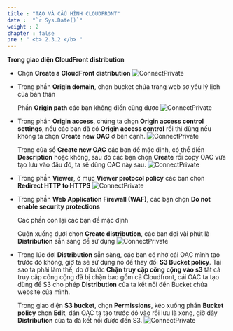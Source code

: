 ```yaml
---
title : "TẠO VÀ CẤU HÌNH CLOUDFRONT"
date :  "`r Sys.Date()`" 
weight : 2 
chapter : false
pre : " <b> 2.3.2 </b> "
---
```


**Trong giao diện CloudFront distribution**

- Chọn **Create a CloudFront distribution**
![ConnectPrivate](/01AWSWorkShop/images/cloufront1.jpg)

- Trong phần **Origin domain**, chọn bucket chứa trang web sơ yếu lý lịch của bản thân
  
  Phần **Origin path** các bạn không điền cũng được
![ConnectPrivate](/01AWSWorkShop/images/cloufront2.jpg)

- Trong phần **Origin access**, chúng ta chọn **Origin access control settings**, nếu các bạn đã có **Origin access control** rồi thì dùng nếu không ta chọn **Create new OAC** ở bên cạnh.
![ConnectPrivate](/01AWSWorkShop/images/cloufront3.jpg)
 
  Trong cửa sổ **Create new OAC** các bạn để mặc định, có thể điền **Description** hoặc không, sau đó các bạn chọn **Create** rồi copy OAC vừa tạo lưu vào đâu đó, ta sẽ dùng OAC này sau.
  ![ConnectPrivate](/01AWSWorkShop/images/cloufront4.jpg)

- Trong phần **Viewer**, ở mục **Viewer protocol policy** các bạn chọn **Redirect HTTP to HTTPS**
![ConnectPrivate](/01AWSWorkShop/images/cloufront5.jpg)

- Trong phần **Web Application Firewall (WAF)**, các bạn chọn **Do not enable security protections**
 
  Các phần còn lại các bạn để mặc định
  
  Cuộn xuống dưới chọn **Create distribution**, các bạn đợi vài phút là **Distribution** sẵn sàng để sử dụng
![ConnectPrivate](/01AWSWorkShop/images/cloufront6.jpg)
- Trong lúc đợi **Distribution** sẵn sàng, các bạn có nhớ cái OAC mình tạo trước đó không, giờ ta sẽ sử dụng nó để thay đổi **S3 Bucket policy**. Tại sao ta phải làm thế, do ở bước **Chặn truy cập công cộng vào s3** tất cả truy cập công cộng đã bị chặn bao gồm cả Cloudfront, cái OAC ta tạo dùng để S3 cho phép **Distribution** của ta kết nối đến Bucket chứa website của mình.

  Trong giao diện **S3 bucket**, chọn **Permissions**, kéo xuống phần **Bucket policy** chọn **Edit**, dán OAC ta tạo trước đó vào rồi lưu là xong, giờ đây **Distribution** của ta đã kết nối được đến S3. 
  ![ConnectPrivate](/01AWSWorkShop/images/cloufront7.jpg)
